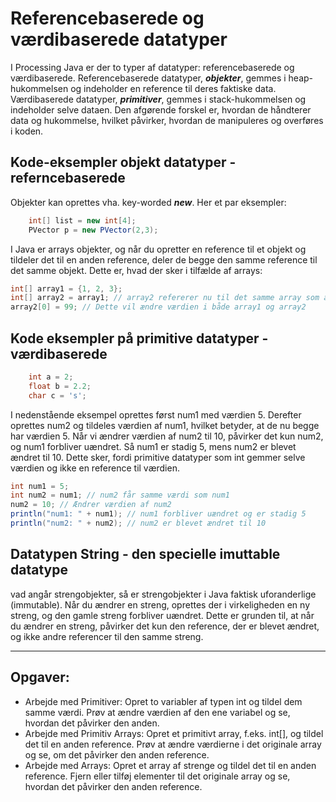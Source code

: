 # Referencebaserede og værdibaserede datatyper
I Processing Java er der to typer af datatyper: referencebaserede og værdibaserede. Referencebaserede datatyper, ***objekter***, gemmes i heap-hukommelsen og indeholder en reference til deres faktiske data. Værdibaserede datatyper, ***primitiver***, gemmes i stack-hukommelsen og indeholder selve dataen. Den afgørende forskel er, hvordan de håndterer data og hukommelse, hvilket påvirker, hvordan de manipuleres og overføres i koden.

## Kode-eksempler objekt datatyper - referncebaserede
Objekter kan oprettes vha. key-worded ***new***. Her et par eksempler:
```java
    int[] list = new int[4];
    PVector p = new PVector(2,3);
```
I Java er arrays objekter, og når du opretter en reference til et objekt og tildeler det til en anden reference, deler de begge den samme reference til det samme objekt. Dette er, hvad der sker i tilfælde af arrays:
```java
int[] array1 = {1, 2, 3};
int[] array2 = array1; // array2 refererer nu til det samme array som array1
array2[0] = 99; // Dette vil ændre værdien i både array1 og array2
```

## Kode eksempler på primitive datatyper - værdibaserede
```java
    int a = 2;
    float b = 2.2;
    char c = 's';
```
I nedenstående eksempel oprettes først num1 med værdien 5. Derefter oprettes num2 og tildeles værdien af num1, hvilket betyder, at de nu begge har værdien 5. Når vi ændrer værdien af num2 til 10, påvirker det kun num2, og num1 forbliver uændret. Så num1 er stadig 5, mens num2 er blevet ændret til 10. Dette sker, fordi primitive datatyper som int gemmer selve værdien og ikke en reference til værdien.
```java
int num1 = 5;
int num2 = num1; // num2 får samme værdi som num1
num2 = 10; // Ændrer værdien af num2
println("num1: " + num1); // num1 forbliver uændret og er stadig 5
println("num2: " + num2); // num2 er blevet ændret til 10

```
## Datatypen String - den specielle imuttable datatype
vad angår strengobjekter, så er strengobjekter i Java faktisk uforanderlige (immutable). Når du ændrer en streng, oprettes der i virkeligheden en ny streng, og den gamle streng forbliver uændret. Dette er grunden til, at når du ændrer en streng, påvirker det kun den reference, der er blevet ændret, og ikke andre referencer til den samme streng.

--------------------------------------------------------------------------

## Opgaver:

- Arbejde med Primitiver: Opret to variabler af typen int og tildel dem samme værdi. Prøv at ændre værdien af den ene variabel og se, hvordan det påvirker den anden.
- Arbejde med Primitiv Arrays: Opret et primitivt array, f.eks. int[], og tildel det til en anden reference. Prøv at ændre værdierne i det originale array og se, om det påvirker den anden reference.
- Arbejde med Arrays: Opret et array af strenge og tildel det til en anden reference. Fjern eller tilføj elementer til det originale array og se, hvordan det påvirker den anden reference.